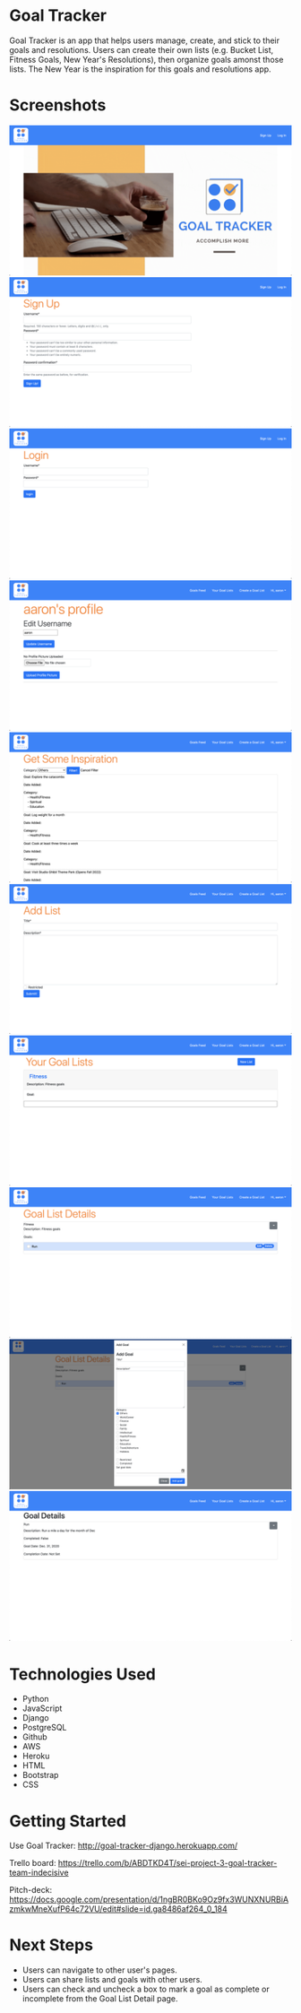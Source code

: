 # Goal Tracker
Goal Tracker is an app that helps users manage, create, and stick to their goals and resolutions. Users can create their own lists (e.g. Bucket List, Fitness Goals, New Year's Resolutions), then organize goals amonst those lists. The New Year is the inspiration for this goals and resolutions app.

# Screenshots

![home](main_app/static/images/home.png)
![signup](main_app/static/images/signup.png)
![login](main_app/static/images/login.png)
![profile](main_app/static/images/profile.png)
![inspiration](main_app/static/images/inspiration.png)
![addlist](main_app/static/images/addlist.png)
![goallists](main_app/static/images/goallists.png)
![goallistdetail](main_app/static/images/goallistdetail.png)
![addgoal](main_app/static/images/addgoal.png)
![goaldetail](main_app/static/images/goaldetail.png)

# Technologies Used
* Python
* JavaScript
* Django
* PostgreSQL
* Github
* AWS
* Heroku
* HTML
* Bootstrap
* CSS

# Getting Started

Use Goal Tracker: http://goal-tracker-django.herokuapp.com/

Trello board: https://trello.com/b/ABDTKD4T/sei-project-3-goal-tracker-team-indecisive

Pitch-deck: https://docs.google.com/presentation/d/1ngBR0BKo9Oz9fx3WUNXNURBiAzmkwMneXufP64c72VU/edit#slide=id.ga8486af264_0_184

# Next Steps

* Users can navigate to other user's pages.
* Users can share lists and goals with other users.
* Users can check and uncheck a box to mark a goal as complete or incomplete from the Goal List Detail page.